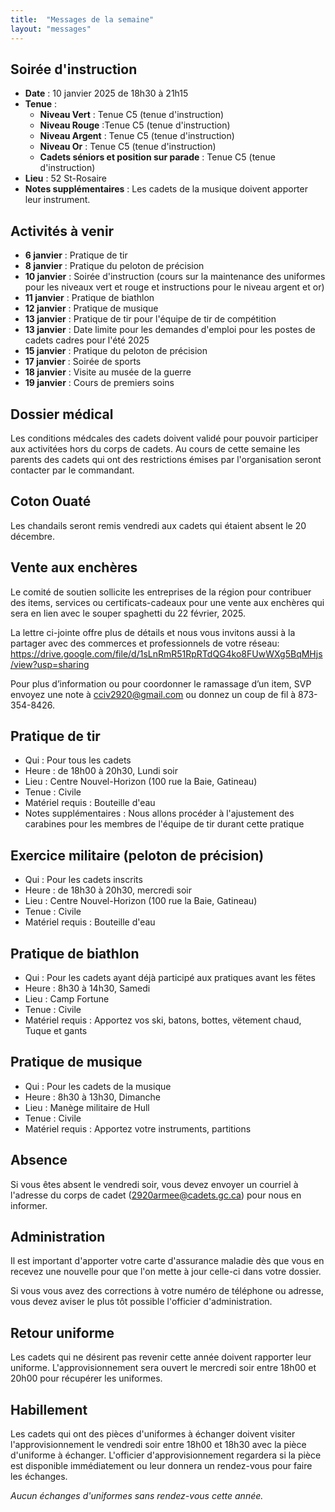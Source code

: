 ```yaml
---
title:  "Messages de la semaine"
layout: "messages"
---
```

 
## Soirée d'instruction  

- **Date** : 10 janvier 2025 de 18h30 à 21h15
- **Tenue** :
  - **Niveau Vert** : Tenue C5 (tenue d'instruction)
  - **Niveau Rouge** :Tenue C5 (tenue d'instruction)
  - **Niveau Argent** : Tenue C5 (tenue d'instruction)
  - **Niveau Or** : Tenue C5 (tenue d'instruction)
  - **Cadets séniors et position sur parade** : Tenue C5 (tenue d'instruction) 
- **Lieu** : 52 St-Rosaire 
- **Notes supplémentaires** : Les cadets de la musique doivent apporter leur instrument.  

   
## Activités à venir
 
- **6 janvier** : Pratique de tir 
- **8 janvier** : Pratique du peloton de précision
- **10 janvier** : Soirée d'instruction (cours sur la maintenance des uniformes pour les niveaux vert et rouge et instructions pour le niveau argent et or)
- **11 janvier** : Pratique de biathlon
- **12 janvier** : Pratique de musique
- **13 janvier** : Pratique de tir pour l'équipe de tir de compétition
- **13 janvier** : Date limite pour les demandes d'emploi pour les postes de cadets cadres pour l'été 2025
- **15 janvier** : Pratique du peloton de précision
- **17 janvier** : Soirée de sports
- **18 janvier** : Visite au musée de la guerre
- **19 janvier** : Cours de premiers soins 

## Dossier médical

Les conditions médcales des cadets doivent validé pour pouvoir participer aux activitées hors du corps de cadets.  Au cours de cette semaine les parents des cadets qui ont des restrictions émises par l'organisation seront contacter par le commandant.

## Coton Ouaté 

Les chandails seront remis vendredi aux cadets qui étaient absent le 20 décembre.

## Vente aux enchères

Le comité de soutien sollicite les entreprises de la région pour contribuer des items, services ou certificats-cadeaux pour une vente aux enchères qui sera en lien avec le souper spaghetti du 22 février, 2025.

La lettre ci-jointe offre plus de détails et nous vous invitons aussi à la partager avec des commerces et professionnels de votre réseau:  <https://drive.google.com/file/d/1sLnRmR51RpRTdQG4ko8FUwWXg5BqMHjs/view?usp=sharing>

Pour plus d’information ou pour coordonner le ramassage d’un item, SVP envoyez une note à <cciv2920@gmail.com> ou donnez un coup de fil à 873-354-8426.

## Pratique de tir 

- Qui :  Pour tous les cadets 
- Heure : de 18h00 à 20h30, Lundi soir
- Lieu : Centre Nouvel-Horizon (100 rue la Baie, Gatineau) 
- Tenue : Civile
- Matériel requis : Bouteille d'eau
- Notes supplémentaires : Nous allons procéder à l'ajustement des carabines pour les membres de l'équipe de tir durant cette pratique

## Exercice militaire (peloton de précision)

- Qui :  Pour les cadets inscrits 
- Heure : de 18h30 à 20h30, mercredi soir
- Lieu : Centre Nouvel-Horizon (100 rue la Baie, Gatineau) 
- Tenue : Civile
- Matériel requis : Bouteille d'eau

## Pratique de biathlon

- Qui :  Pour les cadets ayant déjà participé aux pratiques avant les fëtes
- Heure : 8h30 à 14h30, Samedi
- Lieu : Camp Fortune
- Tenue : Civile 
- Matériel requis : Apportez vos ski, batons, bottes, vëtement chaud, Tuque et gants

## Pratique de musique

- Qui :  Pour les cadets de la musique  
- Heure : 8h30 à 13h30, Dimanche
- Lieu : Manège militaire de Hull
- Tenue : Civile 
- Matériel requis : Apportez votre instruments, partitions 


## Absence

Si vous êtes absent le vendredi soir, vous devez envoyer un courriel à l'adresse du corps de cadet (<2920armee@cadets.gc.ca>) pour nous en informer.

## Administration

Il est important d'apporter votre carte d'assurance maladie dès que vous en recevez une nouvelle pour que l'on mette à jour celle-ci dans votre dossier.

Si vous vous avez des corrections à votre numéro de téléphone ou adresse, vous devez aviser le plus tôt possible l'officier d'administration. 

## Retour uniforme

Les cadets qui ne désirent pas revenir cette année doivent rapporter leur uniforme. L'approvisionnement sera ouvert le mercredi soir entre 18h00 et 20h00 pour récupérer les uniformes.

## Habillement

Les cadets qui ont des pièces d'uniformes à échanger doivent visiter l'approvisionnement le vendredi soir entre 18h00 et 18h30 avec la pièce d'uniforme à échanger. L'officier d'approvisionnement regardera si la pièce est disponible immédiatement ou leur donnera un rendez-vous pour faire les échanges.

*Aucun échanges d'uniformes sans rendez-vous cette année.*

